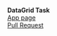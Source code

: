 **DataGrid Task**  
[App page](https://adoring-bose-963fac.netlify.com/?enum=Worker)  
[Pull Request](https://github.com/iosDeveloperDK/DataGrid/pull/1)  
